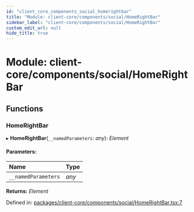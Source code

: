 ```yaml
---
id: "client_core_components_social_homerightbar"
title: "Module: client-core/components/social/HomeRightBar"
sidebar_label: "client-core/components/social/HomeRightBar"
custom_edit_url: null
hide_title: true
---
```


# Module: client-core/components/social/HomeRightBar

## Functions

### HomeRightBar

▸ **HomeRightBar**(`__namedParameters`: *any*): *Element*

#### Parameters:

Name | Type |
:------ | :------ |
`__namedParameters` | *any* |

**Returns:** *Element*

Defined in: [packages/client-core/components/social/HomeRightBar.tsx:7](https://github.com/xr3ngine/xr3ngine/blob/9d253dc38/packages/client-core/components/social/HomeRightBar.tsx#L7)
